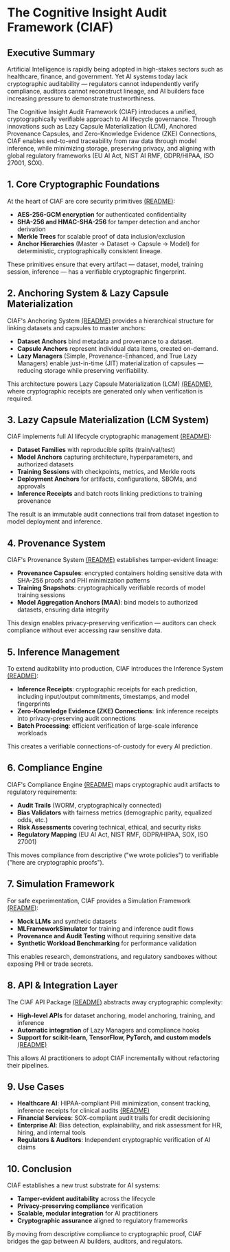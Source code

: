 # The Cognitive Insight Audit Framework (CIAF)

## Executive Summary

Artificial Intelligence is rapidly being adopted in high-stakes sectors such as healthcare, finance, and government. Yet AI systems today lack cryptographic auditability — regulators cannot independently verify compliance, auditors cannot reconstruct lineage, and AI builders face increasing pressure to demonstrate trustworthiness.

The Cognitive Insight Audit Framework (CIAF) introduces a unified, cryptographically verifiable approach to AI lifecycle governance. Through innovations such as Lazy Capsule Materialization (LCM), Anchored Provenance Capsules, and Zero-Knowledge Evidence (ZKE) Connections, CIAF enables end-to-end traceability from raw data through model inference, while minimizing storage, preserving privacy, and aligning with global regulatory frameworks (EU AI Act, NIST AI RMF, GDPR/HIPAA, ISO 27001, SOX).

## 1. Core Cryptographic Foundations

At the heart of CIAF are core security primitives [(README)](../ciaf/core/README.md):

- **AES-256-GCM encryption** for authenticated confidentiality
- **SHA-256 and HMAC-SHA-256** for tamper detection and anchor derivation
- **Merkle Trees** for scalable proof of data inclusion/exclusion
- **Anchor Hierarchies** (Master → Dataset → Capsule → Model) for deterministic, cryptographically consistent lineage.

These primitives ensure that every artifact — dataset, model, training session, inference — has a verifiable cryptographic fingerprint.

## 2. Anchoring System & Lazy Capsule Materialization

CIAF's Anchoring System [(README)](../ciaf/anchoring/README.md) provides a hierarchical structure for linking datasets and capsules to master anchors:

- **Dataset Anchors** bind metadata and provenance to a dataset.
- **Capsule Anchors** represent individual data items, created on-demand.
- **Lazy Managers** (Simple, Provenance-Enhanced, and True Lazy Managers) enable just-in-time (JIT) materialization of capsules — reducing storage while preserving verifiability.

This architecture powers Lazy Capsule Materialization (LCM) [(README)](../ciaf/lcm/README.md), where cryptographic receipts are generated only when verification is required.

## 3. Lazy Capsule Materialization (LCM System)

CIAF implements full AI lifecycle cryptographic management [(README)](../ciaf/lcm/README.md):

- **Dataset Families** with reproducible splits (train/val/test)
- **Model Anchors** capturing architecture, hyperparameters, and authorized datasets
- **Training Sessions** with checkpoints, metrics, and Merkle roots
- **Deployment Anchors** for artifacts, configurations, SBOMs, and approvals
- **Inference Receipts** and batch roots linking predictions to training provenance

The result is an immutable audit connections trail from dataset ingestion to model deployment and inference.

## 4. Provenance System

CIAF's Provenance System [(README)](../ciaf/provenance/README.md) establishes tamper-evident lineage:

- **Provenance Capsules**: encrypted containers holding sensitive data with SHA-256 proofs and PHI minimization patterns
- **Training Snapshots**: cryptographically verifiable records of model training sessions
- **Model Aggregation Anchors (MAA)**: bind models to authorized datasets, ensuring data integrity

This design enables privacy-preserving verification — auditors can check compliance without ever accessing raw sensitive data.

## 5. Inference Management

To extend auditability into production, CIAF introduces the Inference System [(README)](../ciaf/inference/README.md):

- **Inference Receipts**: cryptographic receipts for each prediction, including input/output commitments, timestamps, and model fingerprints
- **Zero-Knowledge Evidence (ZKE) Connections**: link inference receipts into privacy-preserving audit connections
- **Batch Processing**: efficient verification of large-scale inference workloads

This creates a verifiable connections-of-custody for every AI prediction.

## 6. Compliance Engine

CIAF's Compliance Engine [(README)](../ciaf/compliance/README.md) maps cryptographic audit artifacts to regulatory requirements:

- **Audit Trails** (WORM, cryptographically connected)
- **Bias Validators** with fairness metrics (demographic parity, equalized odds, etc.)
- **Risk Assessments** covering technical, ethical, and security risks
- **Regulatory Mapping** (EU AI Act, NIST RMF, GDPR/HIPAA, SOX, ISO 27001)

This moves compliance from descriptive ("we wrote policies") to verifiable ("here are cryptographic proofs").

## 7. Simulation Framework

For safe experimentation, CIAF provides a Simulation Framework [(README)](../ciaf/simulation/README.md):

- **Mock LLMs** and synthetic datasets
- **MLFrameworkSimulator** for training and inference audit flows
- **Provenance and Audit Testing** without requiring sensitive data
- **Synthetic Workload Benchmarking** for performance validation

This enables research, demonstrations, and regulatory sandboxes without exposing PHI or trade secrets.

## 8. API & Integration Layer

The CIAF API Package [(README)](../ciaf/api/README.md) abstracts away cryptographic complexity:

- **High-level APIs** for dataset anchoring, model anchoring, training, and inference
- **Automatic integration** of Lazy Managers and compliance hooks
- **Support for scikit-learn, TensorFlow, PyTorch, and custom models** [(README)](../ciaf/wrappers/README.md)

This allows AI practitioners to adopt CIAF incrementally without refactoring their pipelines.

## 9. Use Cases

- **Healthcare AI**: HIPAA-compliant PHI minimization, consent tracking, inference receipts for clinical audits [(README)](../ciaf/metadata_tags/README.md)
- **Financial Services**: SOX-compliant audit trails for credit decisioning
- **Enterprise AI**: Bias detection, explainability, and risk assessment for HR, hiring, and internal tools
- **Regulators & Auditors**: Independent cryptographic verification of AI claims

## 10. Conclusion

CIAF establishes a new trust substrate for AI systems:

- **Tamper-evident auditability** across the lifecycle
- **Privacy-preserving compliance** verification
- **Scalable, modular integration** for AI practitioners
- **Cryptographic assurance** aligned to regulatory frameworks

By moving from descriptive compliance to cryptographic proof, CIAF bridges the gap between AI builders, auditors, and regulators.